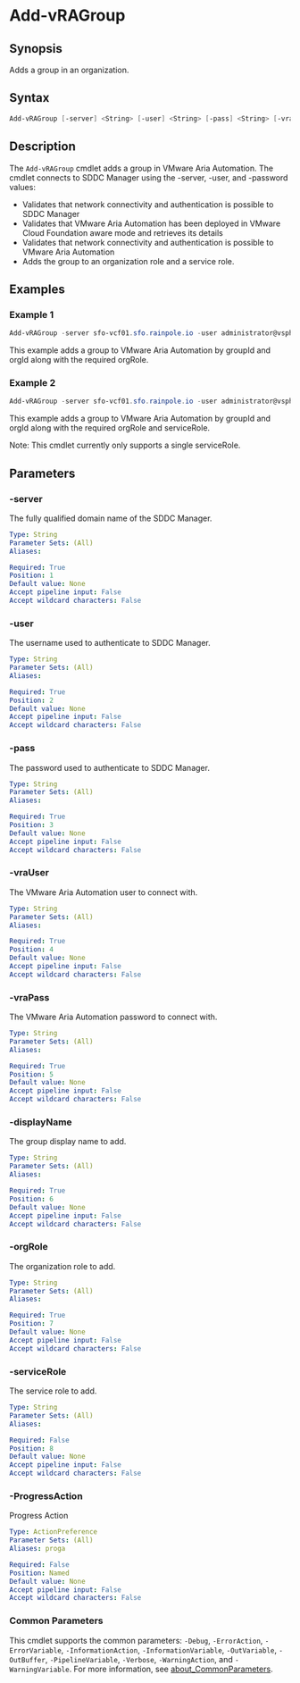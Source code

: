 # Add-vRAGroup

## Synopsis

Adds a group in an organization.

## Syntax

```powershell
Add-vRAGroup [-server] <String> [-user] <String> [-pass] <String> [-vraUser] <String> [-vraPass] <String> [-displayName] <String> [-orgRole] <String> [[-serviceRole] <String>] [-ProgressAction <ActionPreference>] [<CommonParameters>]
```

## Description

The `Add-vRAGroup` cmdlet adds a group in VMware Aria Automation.
The cmdlet connects to SDDC Manager using the -server, -user, and -password values:

- Validates that network connectivity and authentication is possible to SDDC Manager
- Validates that VMware Aria Automation has been deployed in VMware Cloud Foundation aware mode and retrieves its details
- Validates that network connectivity and authentication is possible to VMware Aria Automation
- Adds the group to an organization role and a service role.

## Examples

### Example 1

```powershell
Add-vRAGroup -server sfo-vcf01.sfo.rainpole.io -user administrator@vsphere.local -pass VMw@re1! -vraUser configadmin -vraPass VMw@re1! -displayName gg-vra-org-owners@rainpole.io -orgRole org_owner
```

This example adds a group to VMware Aria Automation by groupId and orgId along with the required orgRole.

### Example 2

```powershell
Add-vRAGroup -server sfo-vcf01.sfo.rainpole.io -user administrator@vsphere.local -pass VMw@re1! -vraUser configadmin -vraPass VMw@re1! -displayName gg-vra-cloud-assembly-admins@rainpole.io -orgRole org_member -serviceRole automationservice:cloud_admin
```

This example adds a group to VMware Aria Automation by groupId and orgId along with the required orgRole and serviceRole.

Note: This cmdlet currently only supports a single serviceRole.

## Parameters

### -server

The fully qualified domain name of the SDDC Manager.

```yaml
Type: String
Parameter Sets: (All)
Aliases:

Required: True
Position: 1
Default value: None
Accept pipeline input: False
Accept wildcard characters: False
```

### -user

The username used to authenticate to SDDC Manager.

```yaml
Type: String
Parameter Sets: (All)
Aliases:

Required: True
Position: 2
Default value: None
Accept pipeline input: False
Accept wildcard characters: False
```

### -pass

The password used to authenticate to SDDC Manager.

```yaml
Type: String
Parameter Sets: (All)
Aliases:

Required: True
Position: 3
Default value: None
Accept pipeline input: False
Accept wildcard characters: False
```

### -vraUser

The VMware Aria Automation user to connect with.

```yaml
Type: String
Parameter Sets: (All)
Aliases:

Required: True
Position: 4
Default value: None
Accept pipeline input: False
Accept wildcard characters: False
```

### -vraPass

The VMware Aria Automation password to connect with.

```yaml
Type: String
Parameter Sets: (All)
Aliases:

Required: True
Position: 5
Default value: None
Accept pipeline input: False
Accept wildcard characters: False
```

### -displayName

The group display name to add.

```yaml
Type: String
Parameter Sets: (All)
Aliases:

Required: True
Position: 6
Default value: None
Accept pipeline input: False
Accept wildcard characters: False
```

### -orgRole

The organization role to add.

```yaml
Type: String
Parameter Sets: (All)
Aliases:

Required: True
Position: 7
Default value: None
Accept pipeline input: False
Accept wildcard characters: False
```

### -serviceRole

The service role to add.

```yaml
Type: String
Parameter Sets: (All)
Aliases:

Required: False
Position: 8
Default value: None
Accept pipeline input: False
Accept wildcard characters: False
```

### -ProgressAction

Progress Action

```yaml
Type: ActionPreference
Parameter Sets: (All)
Aliases: proga

Required: False
Position: Named
Default value: None
Accept pipeline input: False
Accept wildcard characters: False
```

### Common Parameters

This cmdlet supports the common parameters: `-Debug`, `-ErrorAction`, `-ErrorVariable`, `-InformationAction`, `-InformationVariable`, `-OutVariable`, `-OutBuffer`, `-PipelineVariable`, `-Verbose`, `-WarningAction`, and `-WarningVariable`. For more information, see [about_CommonParameters](http://go.microsoft.com/fwlink/?LinkID=113216).
